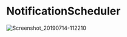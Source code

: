 # NotificationScheduler

![Screenshot_20190714-112210](https://user-images.githubusercontent.com/51377429/61185667-e6f1ff80-a629-11e9-9bc6-b4a0f4fdc0d6.jpg)
